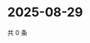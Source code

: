 # 2025-08-29

共 0 条

<!-- BEGIN ZHIHUQUESTIONS -->
<!-- 最后更新时间 Fri Aug 29 2025 14:17:10 GMT+0800 (China Standard Time) -->

<!-- END ZHIHUQUESTIONS -->
